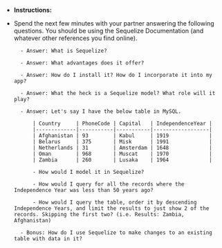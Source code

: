 * **Instructions:**

* Spend the next few minutes with your partner answering the following questions. You should be using the Sequelize Documentation (and whatever other references you find online).

  ```
  	- Answer: What is Sequelize?

  	- Answer: What advantages does it offer?

  	- Answer: How do I install it? How do I incorporate it into my app?

  	- Answer: What the heck is a Sequelize model? What role will it play?

  	- Answer: Let's say I have the below table in MySQL. 

  		| Country     | PhoneCode | Capital   | IndependenceYear |
  		|-------------|-----------|-----------|------------------|
  		| Afghanistan | 93        | Kabul     | 1919             |
  		| Belarus     | 375       | Misk      | 1991             |
  		| Netherlands | 31        | Amsterdam | 1648             |
  		| Oman        | 968       | Muscat    | 1970             |
  		| Zambia      | 260       | Lusaka    | 1964             |

  		- How would I model it in Sequelize? 

  		- How would I query for all the records where the Independence Year was less than 50 years ago?

  		- How would I query the table, order it by descending Independence Years, and limit the results to just show 2 of the records. Skipping the first two? (i.e. Results: Zambia, Afghanistan)

  	- Bonus: How do I use Sequelize to make changes to an existing table with data in it? 
  ```
